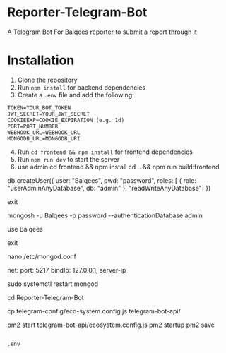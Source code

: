 # Reporter-Telegram-Bot

A Telegram Bot For Balqees reporter to submit a report through it

# Installation

1. Clone the repository
2. Run `npm install` for backend dependencies
3. Create a `.env` file and add the following:

```
TOKEN=YOUR_BOT_TOKEN
JWT_SECRET=YOUR_JWT_SECRET
COOKIEEXP=COOKIE_EXPIRATION (e.g. 1d)
PORT=PORT_NUMBER
WEBHOOK_URL=WEBHOOK_URL
MONGODB_URL=MONGODB_URI
```

4. Run `cd frontend && npm install` for frontend dependencies
5. Run `npm run dev` to start the server
6. use admin
   cd frontend && npm install
   cd .. && npm run build:frontend

db.createUser({
user: "Balqees",
pwd: "password",
roles: [ { role: "userAdminAnyDatabase", db: "admin" }, "readWriteAnyDatabase"]
})

exit

mongosh -u Balqees -p password --authenticationDatabase admin

use Balqees

exit

nano /etc/mongod.conf

net:
port: 5217
bindIp: 127.0.0.1, server-ip

sudo systemctl restart mongod

cd Reporter-Telegram-Bot

cp telegram-config/eco-system.config.js telegram-bot-api/

pm2 start telegram-bot-api/ecosystem.config.js
pm2 startup
pm2 save

```

.env
```
